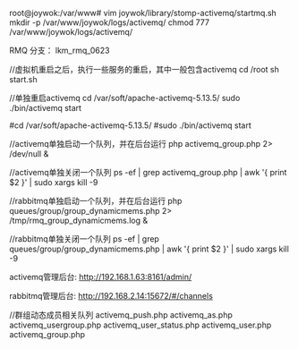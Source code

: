 root@joywok:/var/www# vim joywok/library/stomp-activemq/startmq.sh
mkdir -p /var/www/joywok/logs/activemq/
chmod  777  /var/www/joywok/logs/activemq/

RMQ 分支： lkm_rmq_0623

//虚拟机重启之后，执行一些服务的重启，其中一般包含activemq
cd /root
sh start.sh 

//单独重启activemq
cd /var/soft/apache-activemq-5.13.5/
sudo ./bin/activemq start

#cd /var/soft/apache-activemq-5.13.5/
#sudo ./bin/activemq start

//activemq单独启动一个队列，并在后台运行
php activemq_group.php 2> /dev/null &

//activemq单独关闭一个队列
ps -ef | grep activemq_group.php | awk '{ print $2 }' | sudo xargs kill -9


//rabbitmq单独启动一个队列，并在后台运行
php queues/group/group_dynamicmems.php 2> /tmp/rmq_group_dynamicmems.log &

//rabbitmq单独关闭一个队列
ps -ef | grep queues/group/group_dynamicmems.php | awk '{ print $2 }' | sudo xargs kill -9

activemq管理后台:
http://192.168.1.63:8161/admin/

rabbitmq管理后台:
http://192.168.2.14:15672/#/channels


//群组动态成员相关队列
activemq_push.php
activemq_as.php
activemq_usergroup.php
activemq_user_status.php
activemq_user.php
activemq_group.php
